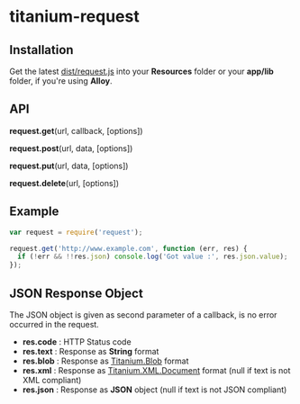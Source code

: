 # titanium-request

## Installation

Get the latest [dist/request.js](https://raw.github.com/dawicorti/titanium-request/master/dist/request.js) into your __Resources__ folder or your __app/lib__ folder, if you're using __Alloy__.

## API

__request.get__(url, callback, [options])

__request.post__(url, data, [options])

__request.put__(url, data, [options])

__request.delete__(url, [options])

## Example

```js
var request = require('request');

request.get('http://www.example.com', function (err, res) {
  if (!err && !!res.json) console.log('Got value :', res.json.value);
});
```

## JSON Response Object

The JSON object is given as second parameter of a callback, is no error occurred in the request.

* __res.code__ : HTTP Status code
* __res.text__ : Response as __String__ format
* __res.blob__ : Response as [Titanium.Blob](http://docs.appcelerator.com/titanium/latest/#!/api/Titanium.Blob) format
* __res.xml__  : Response as [Titanium.XML.Document](http://docs.appcelerator.com/titanium/latest/#!/api/Titanium.XML.Document) format (null if text is not XML compliant)
* __res.json__ : Response as __JSON__ object (null if text is not JSON compliant)